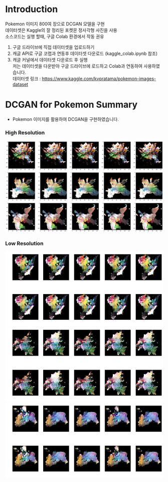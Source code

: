 # Introduction  
Pokemon 이미지 800여 장으로 DCGAN 모델을 구현  
데이터셋은 Kaggle의 잘 정리된 포켓몬 정사각형 사진을 사용  
소스코드는 실행 할때, 구글 Colab 환경에서 작동 권유  
1. 구글 드라이브에 직접 데이터셋을 업로드하기  
2. 캐글 API로 구글 코랩과 연동후 데이터셋 다운로드 (kaggle_colab.ipynb 참조)  
3. 캐글 커널에서 데이터셋 다운로드 후 실행  
저는 데이터셋을 다운받아 구글 드라이브에 로드하고 Colab과 연동하여 사용하였습니다.  
데이터셋 링크 : https://www.kaggle.com/kvpratama/pokemon-images-dataset  
  
# DCGAN for Pokemon Summary  
- Pokemon 이미지를 활용하여 DCGAN을 구현하였습니다.  
  
### High Resolution  
![High1](https://github.com/Doyosae/GAN_Pokemon/blob/master/DCGAN/sample1/high%20(7).png)
![High2](https://github.com/Doyosae/GAN_Pokemon/blob/master/DCGAN/sample1/high%20(6).png)
![High3](https://github.com/Doyosae/GAN_Pokemon/blob/master/DCGAN/sample1/high%20(4).png)
  
### Low Resolution  
![sample2](https://github.com/Doyosae/GAN_Pokemon/blob/master/DCGAN/sample2/low%20(2).png)
![sample4](https://github.com/Doyosae/GAN_Pokemon/blob/master/DCGAN/sample2/low%20(4).png)
![sample6](https://github.com/Doyosae/GAN_Pokemon/blob/master/DCGAN/sample2/low%20(6).png)

